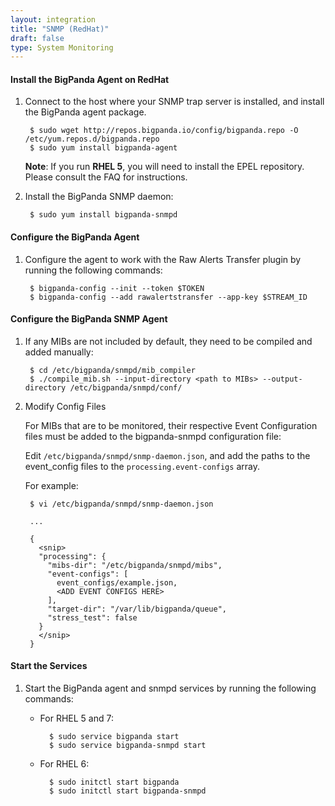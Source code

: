 ```yaml
---
layout: integration
title: "SNMP (RedHat)"
draft: false
type: System Monitoring
---
```


#### Install the BigPanda Agent on RedHat

1. Connect to the host where your SNMP trap server is installed, and install the BigPanda agent package.

        $ sudo wget http://repos.bigpanda.io/config/bigpanda.repo -O /etc/yum.repos.d/bigpanda.repo
        $ sudo yum install bigpanda-agent

    **Note**: If you run **RHEL 5**, you will need to install the EPEL repository. Please consult the FAQ for instructions.

2. Install the BigPanda SNMP daemon:

        $ sudo yum install bigpanda-snmpd
 
<!-- section-separator -->

#### Configure the BigPanda Agent

1. Configure the agent to work with the Raw Alerts Transfer plugin by running the following commands:

        $ bigpanda-config --init --token $TOKEN
        $ bigpanda-config --add rawalertstransfer --app-key $STREAM_ID

<!-- section-separator -->

#### Configure the BigPanda SNMP Agent

1. If any MIBs are not included by default, they need to be compiled and added manually:

        $ cd /etc/bigpanda/snmpd/mib_compiler
        $ ./compile_mib.sh --input-directory <path to MIBs> --output-directory /etc/bigpanda/snmpd/conf/

2. Modify Config Files

    For MIBs that are to be monitored, their respective Event Configuration files must be added to the bigpanda-snmpd configuration file:

    Edit `/etc/bigpanda/snmpd/snmp-daemon.json`, and add the paths to the event_config files to the `processing.event-configs` array.

    For example:

        $ vi /etc/bigpanda/snmpd/snmp-daemon.json
    
        ...
    
        {
          <snip>
          "processing": {
            "mibs-dir": "/etc/bigpanda/snmpd/mibs",
            "event-configs": [
              event_configs/example.json,
              <ADD EVENT CONFIGS HERE>
            ],
            "target-dir": "/var/lib/bigpanda/queue",
            "stress_test": false
          }
          </snip>
        }

<!-- section-separator -->

#### Start the Services

1. Start the BigPanda agent and snmpd services by running the following commands:

    * For RHEL 5 and 7:

            $ sudo service bigpanda start
            $ sudo service bigpanda-snmpd start

    * For RHEL 6:

            $ sudo initctl start bigpanda
            $ sudo initctl start bigpanda-snmpd

